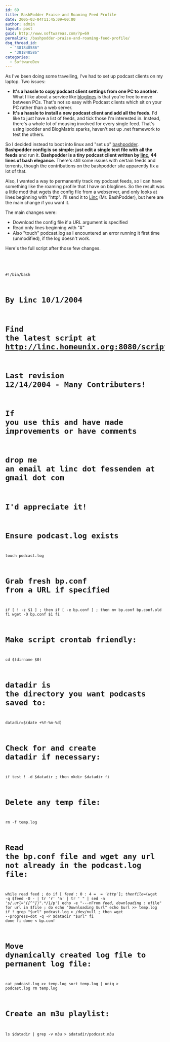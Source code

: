 ```yaml
---
id: 69
title: BashPodder Praise and Roaming Feed Profile
date: 2005-03-04T11:45:09+00:00
author: admin
layout: post
guid: http://www.softwareas.com/?p=69
permalink: /bashpodder-praise-and-roaming-feed-profile/
dsq_thread_id:
  - "381848586"
  - "381848586"
categories:
  - SoftwareDev
---
```

As I've been doing some travelling, I've had to set up podcast clients on my laptop. Two issues:
* **It's a hassle to copy podcast client settings from one PC to another.** What I like about a service like [bloglines](http://bloglines.com) is that you're free to move between PCs. That's not so easy with Podcast clients which sit on your PC rather than a web server.
* **It's a hassle to install a new podcast client and add all the feeds.** I'd like to just have a list of feeds, and tick those I'm interested in. Instead, there's a 
whole lot of mousing involved for every single feed. That's using ipodder and BlogMatrix sparks, haven't set up .net framework to test the others.

So I decided instead to boot into linux and "set up"  [bashpodder](http://linc.homeunix.org:8080/scripts/bashpodder/). **Bashpodder config is so simple: just edit a single text file with all the feeds** and run it. **Bashpodder is a tiny podcast client written by [linc](http://linc.homeunix.org:8080), 44 lines of bash elegance.** There's still some issues with certain feeds and torrents, though the contributions on the bashpodder site apparently fix a lot of that.

Also, I wanted a way to permanently track my podcast feeds, so I can have something like the roaming profile that I have on bloglines. So the result was a little mod that wgets the config file from a webserver, and only looks at lines beginning with "http". I'll send it to [Linc](http://linc.homeunix.org:8080/) (Mr. BashPodder), but here are the main change if you want it.

The main changes were:

* Download the config file if a URL argument is specified
* Read only lines beginning with "#"
* Also "touch" podcast.log as I encountered an error running it first time (unmodified), if the log doesn't work.

Here's the full script after those few changes.

<pre>
</pre><pre><code>
#!/bin/bash
# By Linc 10/1/2004
# Find the latest script at http://linc.homeunix.org:8080/scripts/bashpodder
# Last revision 12/14/2004 - Many Contributers!
# If you use this and have made improvements or have comments
# drop me an email at linc dot fessenden at gmail dot com
# I'd appreciate it!
                                                                                
# Ensure podcast.log exists
touch podcast.log
                                                                                
# Grab fresh bp.conf from a URL if specified
if [ ! -z $1 ] ; then
  if [ -e bp.conf ] ; then
    mv bp.conf bp.conf.old
  fi
  wget -O bp.conf $1
fi
                                                                                
# Make script crontab friendly:
cd $(dirname $0)
                                                                                
# datadir is the directory you want podcasts saved to:
datadir=$(date +%Y-%m-%d)
                                                                                
# Check for and create datadir if necessary:
if test ! -d $datadir ; then
  mkdir $datadir
fi
                                                                                
# Delete any temp file:
rm -f temp.log
                                                                                
# Read the bp.conf file and wget any url not already in the podcast.log file:
while read feed ; do
  if [ ${feed:0:4} == 'http' ] ; then
    file=$(wget -q $feed -O - | tr 'r' 'n' | tr ' " | sed -n 's/.*url="([^"]*)".*/1/p')
    echo -e "---nFrom $feed, downloading:n$file"
    for url in $file ; do
      echo "Downloading $url"
      echo $url >> temp.log
      if ! grep "$url" podcast.log > /dev/null ; then
        wget --progress=dot -q -P $datadir "$url"
      fi
    done
  fi
done < bp.conf
# Move dynamically created log file to permanent log file:
cat podcast.log >> temp.log
sort temp.log | uniq > podcast.log
rm temp.log
# Create an m3u playlist:
ls $datadir | grep -v m3u > $datadir/podcast.m3u
</code></pre><!--da736bbf8abc5ea2751ced27656a5c34-->